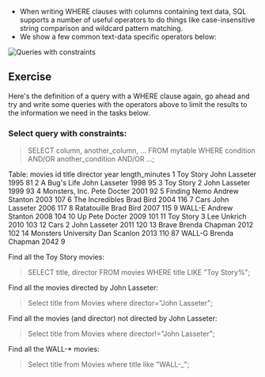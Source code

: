 
- When writing WHERE clauses with columns containing text data, SQL supports a number of useful operators to do things like case-insensitive string comparison and wildcard pattern matching.
- We show a few common text-data specific operators below:


![Queries with constraints](https://github.com/user-attachments/assets/c27c6285-5022-43b6-9aa2-555f034af2f9)

## Exercise
Here's the definition of a query with a WHERE clause again, go ahead and try and write some queries with the operators above to limit the results to the information we need in the tasks below.

### Select query with constraints:
> SELECT column, another_column, …
> FROM mytable
> WHERE condition
> AND/OR another_condition
> AND/OR …;


Table: movies
id	title	director	year	length_minutes
1	Toy Story	John Lasseter	1995	81
2	A Bug's Life	John Lasseter	1998	95
3	Toy Story 2	John Lasseter	1999	93
4	Monsters, Inc.	Pete Docter	2001	92
5	Finding Nemo	Andrew Stanton	2003	107
6	The Incredibles	Brad Bird	2004	116
7	Cars	John Lasseter	2006	117
8	Ratatouille	Brad Bird	2007	115
9	WALL-E	Andrew Stanton	2008	104
10	Up	Pete Docter	2009	101
11	Toy Story 3	Lee Unkrich	2010	103
12	Cars 2	John Lasseter	2011	120
13	Brave	Brenda Chapman	2012	102
14	Monsters University	Dan Scanlon	2013	110
87	WALL-G	Brenda Chapman	2042	9


Find all the Toy Story movies:
> SELECT title, director FROM movies
> WHERE title LIKE "Toy Story%";

Find all the movies directed by John Lasseter:
> Select title from Movies
> where director="John Lasseter";

Find all the movies (and director) not directed by John Lasseter:
> Select title from Movies
> where director!="John Lasseter";

Find all the WALL-* movies:
> Select title from Movies
> where title like "WALL-_";

    
